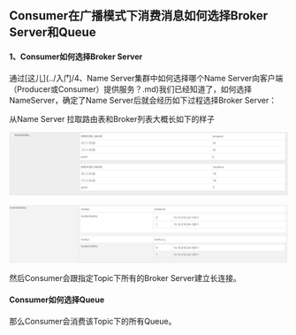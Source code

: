 ## Consumer在广播模式下消费消息如何选择Broker Server和Queue



#### 1、Consumer如何选择Broker Server

通过[这儿](../入门/4、Name Server集群中如何选择哪个Name Server向客户端（Producer或Consumer）提供服务？.md)我们已经知道了，如何选择NameServer，确定了Name Server后就会经历如下过程选择Broker Server：

从Name Server 拉取路由表和Broker列表大概长如下的样子

![avatar](../images/WechatIMG753.png)

![avatar](../images/WechatIMG754.png)

然后Consumer会跟指定Topic下所有的Broker Server建立长连接。



#### Consumer如何选择Queue

那么Consumer会消费该Topic下的所有Queue。

